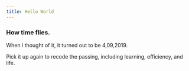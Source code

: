 ```yaml
---
title: Hello World
---
```


### How time flies.

When i thought of it, it turned out to be 4,09,2019.

Pick it up again to recode the passing, including learning, efficiency, and life.
